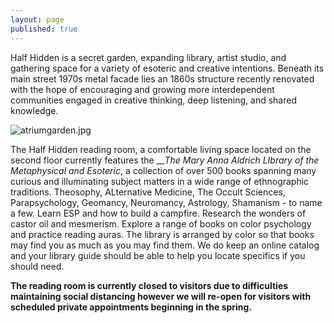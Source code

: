 ```yaml
---
layout: page
published: true
---
```


Half Hidden is a secret garden, expanding library, artist studio, and gathering space for a variety of esoteric and creative intentions. Beneath its main street 1970s metal facade lies an 1860s structure recently renovated with the hope of encouraging and growing more interdependent communities engaged in creative thinking, deep listening, and shared knowledge.

![atriumgarden.jpg]({{site.baseurl}}/images/atriumgarden.jpg)

The Half Hidden reading room, a comfortable living space located on the second floor currently features the ___The Mary Anna Aldrich LIbrary of the Metaphysical and Esoteric_, a collection of over 500 books spanning many curious and illuminating subject matters in a wide range of ethnographic traditions. Theosophy, ALternative Medicine, The Occult Sciences, Parapsychology, Geomancy, Neuromancy, Astrology, Shamanism - to name a few. Learn ESP and how to build a campfire. Research the wonders of castor oil and mesmerism. Explore a range of books on color psychology and practice reading auras. The library is arranged by color so that books may find you as much as you may find them. We do keep an online catalog and your library guide should be able to help you locate specifics if you should need.

**The reading room is currently closed to visitors due to difficulties maintaining social distancing however we will re-open for visitors with scheduled private appointments beginning in the spring.** 






